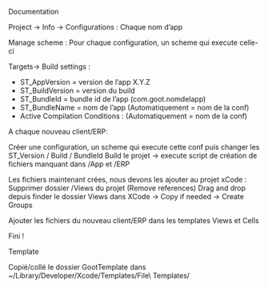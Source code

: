 
Documentation

Project -> Info -> Configurations :
Chaque nom d’app

Manage scheme :
Pour chaque configuration, un scheme qui execute celle-ci

Targets-> Build settings :
- ST_AppVersion = version de l’app X.Y.Z
- ST_BuildVersion = version du build
- ST_BundleId = bundle id de l’app (com.goot.nomdelapp)
- ST_BundleName = nom de l’app (Automatiquement = nom de la conf)
- Active Compilation Conditions : (Automatiquement = nom de la conf)


A chaque nouveau client/ERP: 

Créer une configuration, un scheme qui execute cette conf puis changer les ST_Version / Build / BundleId
Build le projet -> execute script de création de fichiers manquant dans /App et /ERP

Les fichiers maintenant crées, nous devons les ajouter au projet xCode :
Supprimer dossier /Views du projet (Remove references)
Drag and drop depuis finder le dossier Views dans XCode -> Copy if needed -> Create Groups

Ajouter les fichiers du nouveau client/ERP dans les templates Views et Cells

Fini !


Template

Copié/collé le dossier GootTemplate dans ~/Library/Developer/Xcode/Templates/File\ Templates/
